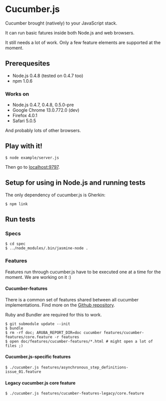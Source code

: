 # Cucumber.js

Cucumber brought (natively) to your JavaScript stack.

It can run basic fatures inside both Node.js and web browsers.

It still needs a lot of work. Only a few feature elements are supported at the moment.

## Prerequesites

* Node.js 0.4.8 (tested on 0.4.7 too)
* npm 1.0.6

### Works on

* Node.js 0.4.7, 0.4.8, 0.5.0-pre
* Google Chrome 13.0.772.0 (dev)
* Firefox 4.0.1
* Safari 5.0.5

And probably lots of other browsers.

## Play with it!

    $ node example/server.js

Then go to [localhost:9797](http://localhost:9797/).

## Setup for using in Node.js and running tests

The only dependency of cucumber.js is Gherkin:

    $ npm link

## Run tests

### Specs

    $ cd spec
    $ ../node_modules/.bin/jasmine-node .

### Features

Features run through cucumber.js have to be executed one at a time for the moment. We are working on it :)

#### Cucumber-features

There is a common set of features shared between all cucumber implementations. Find more on the [Github repository](http://github.com/cucumber/cucumber-features).

Ruby and Bundler are required for this to work.

    $ git submodule update --init
    $ bundle
    $ rm -rf doc; ARUBA_REPORT_DIR=doc cucumber features/cucumber-features/core.feature -r features
    $ open doc/features/cucumber-features/*.html # might open a lot of files ;)

#### Cucumber.js-specific features

    $ ./cucumber.js features/asynchronous_step_definitions-issue_01.feature

#### Legacy cucumber.js core feature

    $ ./cucumber.js features/cucumber-features-legacy/core.feature
